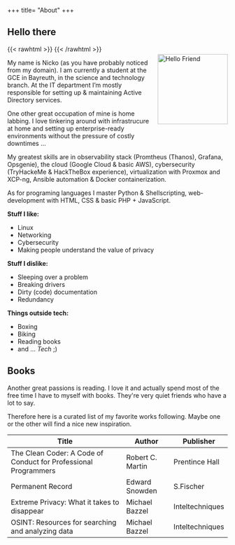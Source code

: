 +++
title= "About"
+++

## Hello there

{{< rawhtml >}}
    <img src="/favicon-full.png" alt="Hello Friend" style="float: right; height: 160px; margin: 20px 0px 20px 20px;">
{{< /rawhtml >}}

My name is Nicko (as you have probably noticed from my domain). I am currently a student at the GCE in Bayreuth, in the science and technology branch.
At the IT department I’m mostly responsible for setting up & maintaining Active Directory services.

One other great occupation of mine is home labbing. I love tinkering around with infrastrucure at home and setting up enterprise-ready environments without the pressure of costly downtimes ...

My greatest skills are in observability stack (Promtheus (Thanos), Grafana, Opsgenie), the cloud (Google Cloud & basic AWS), cybersecurity (TryHackeMe & HackTheBox experience), virtualization with Proxmox and XCP-ng, Ansible automation & Docker containerization.

As for programing languages I master Python & Shellscripting, web-development with HTML, CSS & basic PHP + JavaScript.

**Stuff I like:**
- Linux
- Networking
- Cybersecurity
- Making people understand the value of privacy

**Stuff I dislike:**
- Sleeping over a problem
- Breaking drivers
- Dirty (code) documentation
- Redundancy

**Things outside tech:**
- Boxing
- Biking
- Reading books
- and ... _Tech_ ;)

## Books
Another great passions is reading. I love it and actually spend most of the free time I have to myself with books. They're very quiet friends who have a lot to say.

Therefore here is a curated list of my favorite works following. Maybe one or the other will find a nice new inspiration. 

Title								|	Author			|	Publisher
-- 								|	--			| --
The Clean Coder: A Code of Conduct for Professional Programmers |	Robert C. Martin	|	Prentince Hall
Permanent Record						|	Edward Snowden		|	S.Fischer
Extreme Privacy: What it takes to disappear			|	Michael Bazzel		|	Inteltechniques
OSINT: Resources for searching and analyzing data		|	Michael Bazzel		|	Inteltechniques
